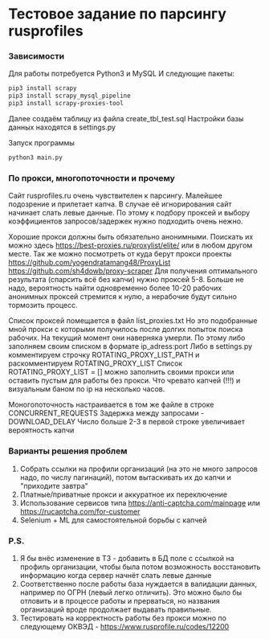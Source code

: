# Тестовое задание по парсингу rusprofiles

### Зависимости

Для работы потребуется Python3 и MySQL
И следующие пакеты:

```sh
pip3 install scrapy
pip3 install scrapy_mysql_pipeline
pip3 install scrapy-proxies-tool
```

Далее создаём таблицу из файла create_tbl_test.sql
Настройки базы данных находятся в settings.py

Запуск программы
```sh
python3 main.py
```


### По прокси, многопоточности и прочему

Сайт rusprofiles.ru очень чувствителен к парсингу.
Малейшее подозрение и прилетает капча. В случае её игнорирования сайт начинает слать левые данные.
По этому к подбору проксей и выбору коэффициентов запросов/задержек нужно подходить очень нежно.

Хорошие прокси должны быть обязательно анонимными.
Поискать их можно здесь https://best-proxies.ru/proxylist/elite/ или в любом другом месте.
Так же можно посмотреть от куда берут прокси проекты
https://github.com/yogendratamang48/ProxyList
https://github.com/sh4dowb/proxy-scraper
Для получения оптимального результата (спарсить всё без капчи) нужно проксей 5-8.
Больше не надо, вероятность найти одновременно более 10-20 рабочих анонимных проксей стремится к нулю, а нерабочие будут сильно тормозить процесс.

Список проксей помещается в файл list_proxies.txt
Но это подобранные мной прокси с которыми получилось после долгих попыток поиска рабочих. На текущий момент они наверняка умерли.
По этому либо заполняем своим списком в формате ip_adress:port
Либо в settings.py комментируем строчку ROTATING_PROXY_LIST_PATH и раскомментируем ROTATING_PROXY_LIST
Список ROTATING_PROXY_LIST = [] можно заполнить своими прокси или оставить пустым для работы без прокси.
Что чревато капчей (!!!) и визуальным баном по ip на несколько часов.

Моногопоточность настраивается в том же файле в строке CONCURRENT_REQUESTS
Задержка между запросами - DOWNLOAD_DELAY
Число больше 2-3 в первой строке увеличивает вероятность капчи


### Варианты решения проблем

1. Собрать ссылки на профили организаций (на это не много запросов надо, по числу пагинаций), потом вытаскивать их до капчи и "приходите завтра"
2. Платные/приватные прокси и аккуратное их переключение
2. Использование сервисов типа https://anti-captcha.com/mainpage или https://rucaptcha.com/for-customer
3. Selenium + ML для самостоятельной борьбы с капчей


### P.S.

1. Я бы внёс изменение в ТЗ - добавить в БД поле с ссылкой на профиль организации, чтобы была потом возможность восстановить информацию когда сервер начнёт слать левые данные
2. Соответственно после работы база нуждается в валидации данных, например по ОГРН (левый легко отличить). Это можно было бы отловить и в процессе работы и прерваться, но названия организаций вроде продолжает выдавать правильные.
3. Тестировать на корректность работы без прокси можно по следующему ОКВЭД - https://www.rusprofile.ru/codes/12200
